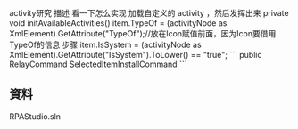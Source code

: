 activity研究
描述
看一下怎么实现 加载自定义的 activity ，然后发挥出来
private void initAvailableActivities()
item.TypeOf = (activityNode as XmlElement).GetAttribute("TypeOf");//放在Icon赋值前面，因为Icon要借用TypeOf的信息
步骤
item.IsSystem = (activityNode as XmlElement).GetAttribute("IsSystem").ToLower() == "true";
\`\`\`
public RelayCommand SelectedItemInstallCommand
\`\`\`

## 資料

  RPAStudio.sln   

